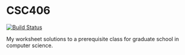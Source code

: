 # CSC406

[![Build Status](https://travis-ci.org/wateryan/CSC406.svg)](https://travis-ci.org/wateryan/CSC406)

My worksheet solutions to a prerequisite class for graduate school in computer science.
